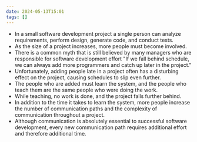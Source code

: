 ```yaml
---
date: 2024-05-13T15:01
tags: []
---
```

- In a small software development project a single person can analyze requirements, perform design, generate code, and conduct tests.
- As the size of a project increases, more people must become involved.
- There is a common myth that is still believed by many managers who are responsible for software development effort "If we fall behind schedule, we can always add more programmers and catch up later in the project." 
- Unfortunately, adding people late in a project often has a disturbing effect on the project, causing schedules to slip even further.
- The people who are added must learn the system, and the people who teach them are the same people who were doing the work.
- While teaching, no work is done, and the project falls further behind.
- In addition to the time it takes to learn the system, more people increase the number of communication paths and the complexity of communication throughout a project.
- Although communication is absolutely essential to successful software development, every new communication path requires additional effort and therefore additional time. 